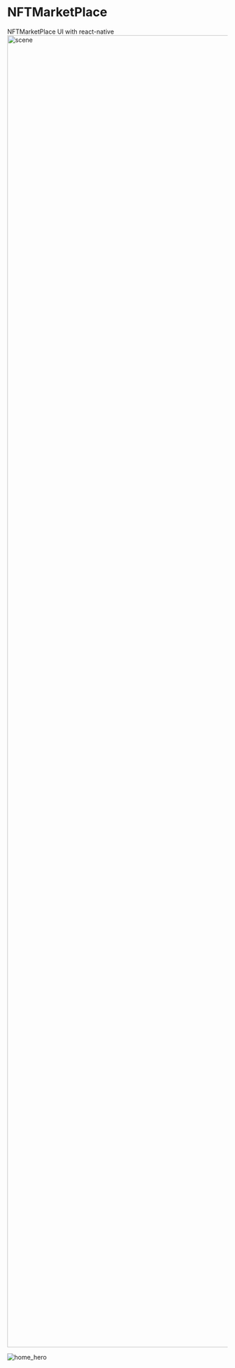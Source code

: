 # NFTMarketPlace
NFTMarketPlace UI with react-native
<img width="3000" alt="scene" src="https://user-images.githubusercontent.com/72148803/163397079-851e7b08-6688-4f8f-bdb9-8169124f0523.png">

![home_hero](https://user-images.githubusercontent.com/72148803/163397085-c9079e71-39ef-4fb8-b81f-7a3545b1e6f8.png)
